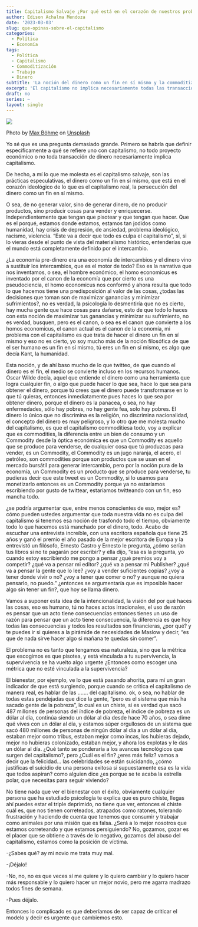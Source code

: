 ```yaml
---
title: Capitalismo Salvaje ¿Por qué está en el corazón de nuestros problemas?
author: Edison Achalma Mendoza
date: '2023-03-03'
slug: que-opinas-sobre-el-capitalismo
categories:
  - Política
  - Economía
tags:
  - Política
  - Capitalismo
  - Commoditización
  - Trabajo
  - Dinero
subtitle: 'La noción del dinero como un fin en sí mismo y la commoditización de todo lo que hacemos.'
excerpt: 'El capitalismo no implica necesariamente todas las transacciones de dinero, sino que se refiere a prácticas especulativas, el dinero como fin en sí mismo y la producción de bienes con fines puramente comerciales. El problema con el capitalismo es que se enfoca en el dinero como fin en sí mismo y trata a las personas y los recursos como medios para ese fin. También commoditiza todo, convirtiendo incluso a las personas en recursos. La noción de que todo lo que hacemos tiene una predisposición al valor de las cosas es una invención de la economía.'
draft: no
series: ~
layout: single
---
```


![](https://miro.medium.com/max/700/0*X9FE26z6hbv7XOIk)

Photo by [Max Böhme](https://unsplash.com/@max_thehuman?utm_source=medium&utm_medium=referral) on [Unsplash](https://unsplash.com?utm_source=medium&utm_medium=referral)

Yo sé que es una pregunta demasiado grande. Primero se habría que definir específicamente a qué se refiere uno con capitalismo, no todo proyecto económico o no toda transacción de dinero necesariamente implica capitalismo.

De hecho, a mí lo que me molesta es el capitalismo salvaje, son las prácticas especulativas, el dinero como un fin en sí mismo, que está en el corazón ideológico de lo que es el capitalismo real, la persecución del dinero como un fin en sí mismo.

O sea, de no generar valor, sino de generar dinero, de no producir productos, sino producir cosas para vender y enriquecerse. Independientemente que tengan que pisotear y que tengan que hacer. Que es el porqué, estamos donde estamos, estamos tan jodidos como humanidad, hay crisis de depresión, de ansiedad, problema ideológico, racismo, violencia. “Este va a decir que todo es culpa el capitalismo”, sí, si lo vieras desde el punto de vista del materialismo histórico, entenderías que el mundo está completamente definido por el intercambio.

¿La economía pre-dinero era una economía de intercambios y el dinero vino a sustituir los intercambios, que es el motor de todo? Eso es la narrativa que nos inventamos, o sea, el hombre económico, el homo economicus es inventado por el canon de la economía que por cierto es una pseudociencia, el homo economicus nos conformó y ahora resulta que todo lo que hacemos tiene una predisposición al valor de las cosas, ¿todas las decisiones que toman son de maximizar ganancias y minimizar sufrimientos?, no es verdad, la psicología lo desmentiría que no es cierto, hay mucha gente que hace cosas para dañarse, esto de que todo lo haces con esta noción de maximizar tus ganancias y minimizar su sufrimiento, no es verdad, busquen, pero es el canon, o sea es el canon que convierte a los homos economicus, el canon actual es el canon de la economía, mi problema con el capitalismo es que trata de hacer el dinero un fin en sí mismo y eso no es cierto, yo soy mucho más de la noción filosófica de que el ser humano es un fin en sí mismo, tú eres un fin en sí mismo, es algo que decía Kant, la humanidad.

Esta noción, y de ahí baso mucho de lo que twitteo, de que cuando el dinero es el fin, el medio se convierte incluso en los recursos humanos. Oscar Wilde decía, aquel que entiende el dinero como una herramienta que logra cualquier fin, o algo que puede hacer lo que sea, hace lo que sea para obtener el dinero, porque tú crees que el dinero puede transformarse en lo que tú quieras, entonces inmediatamente pues haces lo que sea por obtener dinero, porque el dinero es la panacea, o sea, no hay enfermedades, sólo hay pobres, no hay gente fea, solo hay pobres. El dinero lo único que no discrimina es la religión, no discrimina nacionalidad, el concepto del dinero es muy peligroso, y lo otro que me molesta mucho del capitalismo, es que el capitalismo commoditiesa todo, voy a explicar que es commodities, la diferencia entre un bien de consumo y un Commodity desde la óptica económica es que un Commodity es aquello que se produce para venderse, de cualquier cosa que tú produzcas para vender, es un Commodity, el Commodity es un jugo naranja, el acero, el petróleo, son commodities porque son productos que se usan en el mercado bursátil para generar intercambio, pero por la noción pura de la economía, un Commodity es un producto que se produce para venderse, tu pudieras decir que este tweet es un Commodity, si lo usamos para monetizarlo entonces es un Commodity porque ya no estaríamos escribiendo por gusto de twittear, estaríamos twitteando con un fin, eso mancha todo.

¿se podría argumentar que, entre menos conscientes de eso, mejor es? cómo pueden ustedes argumentar que toda nuestra vida no es culpa del capitalismo si tenemos esa noción de trasfondo todo el tiempo, obviamente todo lo que hacemos está manchado por el dinero, todo. Acabo de escuchar una entrevista increíble, con una escritora española que tiene 25 años y ganó el premio el año pasado de la mejor escritora de Europa y la entrevistó un filósofo, Ernesto Castro y Ernesto le pregunta, ¿cómo serían tus libros si no te pagarán por escribir? y ella dijo, “esa es la pregunta, yo cuando estoy escribiendo me pongo a pensar ¿qué premios voy a competir? ¿qué va a pensar mi editor? ¿qué va a pensar mi Publisher? ¿qué va a pensar la gente que lo lee? ¿voy a vender suficientes copias? ¿voy a tener donde vivir o no? ¿voy a tener que comer o no? y aunque no quiera pensarlo, no puedo.” ¿entonces se argumentaría que es imposible hacer algo sin tener un fin?, que hoy se llama dinero.

Vamos a suponer esta idea de la intencionalidad, la visión del por qué haces las cosas, eso es humano, tú no haces actos irracionales, el uso de razón es pensar que un acto tiene consecuencias entonces tienes un uso de razón para pensar que un acto tiene consecuencia, la diferencia es que hoy todas las consecuencias y todos los resultados son financieras, ¿por qué? y te puedes ir si quieres a la pirámide de necesidades de Maslow y decir, “es que de nada sirve hacer algo si mañana te quedas sin comer”.

El problema no es tanto que tengamos esa naturaleza, sino que la métrica que escogimos es que pisotea, y está vinculada a tu supervivencia, la supervivencia se ha vuelto algo urgente ¿Entonces como escoger una métrica que no esté vinculada a la supervivencia?

El bienestar, por ejemplo, ve lo que está pasando ahorita, para mí un gran indicador de que está surgiendo, porque cuando se critica el capitalismo de manera real, es hablar de las ……. del capitalismo. ok, o sea, no hablar de todas estas pendejadas que dice la gente, “pero es el sistema que más ha sacado gente de la pobreza”, lo cual es un chiste, si es verdad que sacó 487 millones de personas del índice de pobreza, el índice de pobreza es un dólar al día, continúa siendo un dólar al día desde hace 70 años, o sea dime qué vives con un dólar al día, y estamos súper orgullosos de un sistema que sacó 480 millones de personas de ningún dólar al día a un dólar al día, estaban mejor como tribus, estaban mejor como incas, los hubieras dejado, mejor no hubieras colonizado, estaban mejor, y ahora los explotas y le das un dólar al día. ¿Qué tanto se ponderaría a los avances tecnológicos que surgen del capitalismo?, pero ¿Cuál es el fin? ¿eres más feliz? vamos a decir que la felicidad… las celebridades se están suicidando, ¿cómo justificas el suicidio de una persona exitosa si supuestamente esa es la vida que todos aspiran? como alguien dice ¿es porque se te acaba la estrella polar, que necesitas para seguir viviendo?

No tiene nada que ver el bienestar con el éxito, obviamente cualquier persona que ha estudiado psicología te explica que es puro chiste, llegas ahí puedes estar el triple deprimido, no tiene que ver, entonces el chiste cuál es, que nos tienen correteados, atrapados como ratones, tolerando frustración y haciendo de cuenta que tenemos que consumir y trabajar como animales por una misión que es falsa. ¿Será a lo mejor nosotros que estamos correteando y que estamos persiguiendo? No, gozamos, gozar es el placer que se obtiene a través de lo negativo, gozamos del abuso del capitalismo, estamos como la posición de víctima.

-¿Sabes qué? ay mi novio me trata muy mal.

-¡Déjalo!

-No, no, no es que veces sí me quiere y lo quiero cambiar y lo quiero hacer más responsable y lo quiero hacer un mejor novio, pero me agarra madrazo todos fines de semana.

-Pues déjalo.

Entonces lo complicado es que deberíamos de ser capaz de criticar el modelo y decir es urgente que cambiemos esto.
